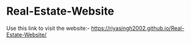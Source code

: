 # Real-Estate-Website
Use this link to visit the website:- https://riyasingh2002.github.io/Real-Estate-Website/
